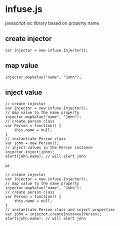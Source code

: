 infuse.js
=========

javascript ioc library based on property name

## create injector

	var injector = new infuse.Injector();

## map value

	injector.mapValue("name", "John");

## inject value

	// create injector
	var injector = new infuse.Injector();
	// map value to the name property
	injector.mapValue("name", "John");
	// create person class
	var Person = function() {
		this.name = null;
	}
	// instantiate Person class
	var john = new Person();
	// inject values in the Person instance
	injector.inject(john);
	alert(john.name); // will alert john

or

	// create injector
	var injector = new infuse.Injector();
	// map value to the name property
	injector.mapValue("name", "John");
	// create person class
	var Person = function() {
		this.name = null;
	}
	// instantiate Person class and inject properties
	var john = injector.createInstance(Person);
	alert(john.name); // will alert john


